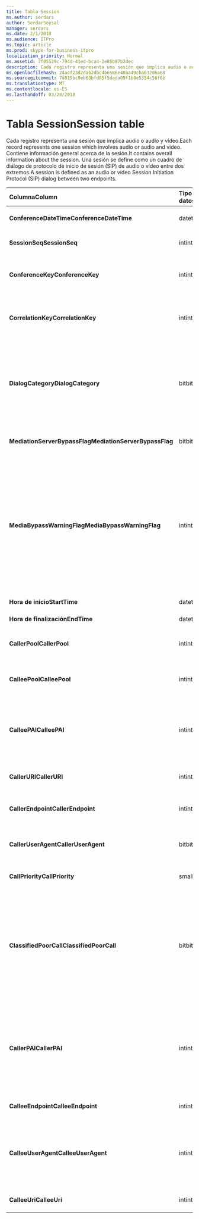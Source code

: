 ```yaml
---
title: Tabla Session
ms.author: serdars
author: SerdarSoysal
manager: serdars
ms.date: 2/1/2018
ms.audience: ITPro
ms.topic: article
ms.prod: skype-for-business-itpro
localization_priority: Normal
ms.assetid: 7f05529c-794d-41ed-bca4-2e85b87b2dec
description: Cada registro representa una sesión que implica audio o audio y vídeo. Contiene información general acerca de la sesión. Una sesión se define como un cuadro de diálogo de protocolo de inicio de sesión (SIP) de audio o vídeo entre dos extremos.
ms.openlocfilehash: 24acf23d2dab2dbc4b6586e40aa49cba632d6a68
ms.sourcegitcommit: 7d819bc9eb63bfd85f5dada09f1b8e5354c56f6b
ms.translationtype: MT
ms.contentlocale: es-ES
ms.lasthandoff: 03/28/2018
---
```

# <a name="session-table"></a><span data-ttu-id="8cc07-105">Tabla Session</span><span class="sxs-lookup"><span data-stu-id="8cc07-105">Session table</span></span>
 
<span data-ttu-id="8cc07-106">Cada registro representa una sesión que implica audio o audio y vídeo.</span><span class="sxs-lookup"><span data-stu-id="8cc07-106">Each record represents one session which involves audio or audio and video.</span></span> <span data-ttu-id="8cc07-107">Contiene información general acerca de la sesión.</span><span class="sxs-lookup"><span data-stu-id="8cc07-107">It contains overall information about the session.</span></span> <span data-ttu-id="8cc07-108">Una sesión se define como un cuadro de diálogo de protocolo de inicio de sesión (SIP) de audio o vídeo entre dos extremos.</span><span class="sxs-lookup"><span data-stu-id="8cc07-108">A session is defined as an audio or video Session Initiation Protocol (SIP) dialog between two endpoints.</span></span>
  
|<span data-ttu-id="8cc07-109">**Columna**</span><span class="sxs-lookup"><span data-stu-id="8cc07-109">**Column**</span></span>|<span data-ttu-id="8cc07-110">**Tipo de datos**</span><span class="sxs-lookup"><span data-stu-id="8cc07-110">**Data Type**</span></span>|<span data-ttu-id="8cc07-111">**Clave o índice**</span><span class="sxs-lookup"><span data-stu-id="8cc07-111">**Key/Index**</span></span>|<span data-ttu-id="8cc07-112">**Detalles**</span><span class="sxs-lookup"><span data-stu-id="8cc07-112">**Details**</span></span>|
|:-----|:-----|:-----|:-----|
|<span data-ttu-id="8cc07-113">**ConferenceDateTime**</span><span class="sxs-lookup"><span data-stu-id="8cc07-113">**ConferenceDateTime**</span></span> <br/> |<span data-ttu-id="8cc07-114">datetime</span><span class="sxs-lookup"><span data-stu-id="8cc07-114">datetime</span></span>  <br/> |<span data-ttu-id="8cc07-115">Primary</span><span class="sxs-lookup"><span data-stu-id="8cc07-115">Primary</span></span>  <br/> |<span data-ttu-id="8cc07-116">Se hace referencia desde el [cuadro de diálogo](dialog.md).</span><span class="sxs-lookup"><span data-stu-id="8cc07-116">Referenced from the [Dialog table](dialog.md).</span></span>  <br/> |
|<span data-ttu-id="8cc07-117">**SessionSeq**</span><span class="sxs-lookup"><span data-stu-id="8cc07-117">**SessionSeq**</span></span> <br/> |<span data-ttu-id="8cc07-118">int</span><span class="sxs-lookup"><span data-stu-id="8cc07-118">int</span></span>  <br/> |<span data-ttu-id="8cc07-119">Primary</span><span class="sxs-lookup"><span data-stu-id="8cc07-119">Primary</span></span>  <br/> |<span data-ttu-id="8cc07-120">Se hace referencia desde el [cuadro de diálogo](dialog.md).</span><span class="sxs-lookup"><span data-stu-id="8cc07-120">Referenced from the [Dialog table](dialog.md).</span></span>  <br/> |
|<span data-ttu-id="8cc07-121">**ConferenceKey**</span><span class="sxs-lookup"><span data-stu-id="8cc07-121">**ConferenceKey**</span></span> <br/> |<span data-ttu-id="8cc07-122">int</span><span class="sxs-lookup"><span data-stu-id="8cc07-122">int</span></span>  <br/> |<span data-ttu-id="8cc07-123">Externa</span><span class="sxs-lookup"><span data-stu-id="8cc07-123">Foreign</span></span>  <br/> |<span data-ttu-id="8cc07-124">Clave de la conferencia.</span><span class="sxs-lookup"><span data-stu-id="8cc07-124">Conference key.</span></span> <span data-ttu-id="8cc07-125">Referencia de la [mesa de conferencias](conference.md).</span><span class="sxs-lookup"><span data-stu-id="8cc07-125">Referenced from the [Conference table](conference.md).</span></span>  <br/> |
|<span data-ttu-id="8cc07-126">**CorrelationKey**</span><span class="sxs-lookup"><span data-stu-id="8cc07-126">**CorrelationKey**</span></span> <br/> |<span data-ttu-id="8cc07-127">int</span><span class="sxs-lookup"><span data-stu-id="8cc07-127">int</span></span>  <br/> |<span data-ttu-id="8cc07-128">Externa</span><span class="sxs-lookup"><span data-stu-id="8cc07-128">Foreign</span></span>  <br/> |<span data-ttu-id="8cc07-129">Clave de correlación.</span><span class="sxs-lookup"><span data-stu-id="8cc07-129">Correlation key.</span></span> <span data-ttu-id="8cc07-130">Referencia de la [tabla SessionCorrelation](sessioncorrelation.md).</span><span class="sxs-lookup"><span data-stu-id="8cc07-130">Referenced from the [SessionCorrelation table](sessioncorrelation.md).</span></span>  <br/> |
|<span data-ttu-id="8cc07-131">**DialogCategory**</span><span class="sxs-lookup"><span data-stu-id="8cc07-131">**DialogCategory**</span></span> <br/> |<span data-ttu-id="8cc07-132">bit</span><span class="sxs-lookup"><span data-stu-id="8cc07-132">bit</span></span>  <br/> | <br/> |<span data-ttu-id="8cc07-133">Categoría del cuadro de diálogo; 0 es Skype para Business Server pierna de servidor de mediación; 1 es el servidor de mediación pierna de puerta de enlace PSTN.</span><span class="sxs-lookup"><span data-stu-id="8cc07-133">Dialog category; 0 is Skype for Business Server to Mediation Server leg; 1 is Mediation Server to PSTN gateway leg.</span></span>  <br/> |
|<span data-ttu-id="8cc07-134">**MediationServerBypassFlag**</span><span class="sxs-lookup"><span data-stu-id="8cc07-134">**MediationServerBypassFlag**</span></span> <br/> |<span data-ttu-id="8cc07-135">bit</span><span class="sxs-lookup"><span data-stu-id="8cc07-135">bit</span></span>  <br/> ||<span data-ttu-id="8cc07-136">Marcador que indica si la llamada se ha omitido o no.</span><span class="sxs-lookup"><span data-stu-id="8cc07-136">Flag indicating if the call was bypassed or not.</span></span>  <br/> |
|<span data-ttu-id="8cc07-137">**MediaBypassWarningFlag**</span><span class="sxs-lookup"><span data-stu-id="8cc07-137">**MediaBypassWarningFlag**</span></span> <br/> |<span data-ttu-id="8cc07-138">int</span><span class="sxs-lookup"><span data-stu-id="8cc07-138">int</span></span>  <br/> ||<span data-ttu-id="8cc07-139">Este campo, si está presente, indica por qué una llamada no se ha omitido aunque identificadores correspondía a la omisión.</span><span class="sxs-lookup"><span data-stu-id="8cc07-139">This field, if present, indicates why a call was not bypassed even if the bypass IDs matched.</span></span> <span data-ttu-id="8cc07-140">Skype para Business Server, se define un único valor.</span><span class="sxs-lookup"><span data-stu-id="8cc07-140">For Skype for Business Server, only one value is defined.</span></span>  <br/> <span data-ttu-id="8cc07-141">0 x 0001 - ID de omisión desconocido para el adaptador de red predeterminado.</span><span class="sxs-lookup"><span data-stu-id="8cc07-141">0x0001 - Unknown bypass ID for Default network adapter.</span></span>  <br/> |
|<span data-ttu-id="8cc07-142">**Hora de inicio**</span><span class="sxs-lookup"><span data-stu-id="8cc07-142">**StartTime**</span></span> <br/> |<span data-ttu-id="8cc07-143">datetime</span><span class="sxs-lookup"><span data-stu-id="8cc07-143">datetime</span></span>  <br/> | <br/> |<span data-ttu-id="8cc07-144">Tiempo de inicio de llamada.</span><span class="sxs-lookup"><span data-stu-id="8cc07-144">Call start time.</span></span>  <br/> |
|<span data-ttu-id="8cc07-145">**Hora de finalización**</span><span class="sxs-lookup"><span data-stu-id="8cc07-145">**EndTime**</span></span> <br/> |<span data-ttu-id="8cc07-146">datetime</span><span class="sxs-lookup"><span data-stu-id="8cc07-146">datetime</span></span>  <br/> | <br/> |<span data-ttu-id="8cc07-147">Llame a hora de finalización.</span><span class="sxs-lookup"><span data-stu-id="8cc07-147">Call end time.</span></span>  <br/> |
|<span data-ttu-id="8cc07-148">**CallerPool**</span><span class="sxs-lookup"><span data-stu-id="8cc07-148">**CallerPool**</span></span> <br/> |<span data-ttu-id="8cc07-149">int</span><span class="sxs-lookup"><span data-stu-id="8cc07-149">int</span></span>  <br/> |<span data-ttu-id="8cc07-150">Externa</span><span class="sxs-lookup"><span data-stu-id="8cc07-150">Foreign</span></span>  <br/> |<span data-ttu-id="8cc07-151">El grupo del llamador.</span><span class="sxs-lookup"><span data-stu-id="8cc07-151">The pool of the caller.</span></span> <span data-ttu-id="8cc07-152">Referencia de la [tabla de grupo](pool.md).</span><span class="sxs-lookup"><span data-stu-id="8cc07-152">Referenced from the [Pool table](pool.md).</span></span>  <br/> |
|<span data-ttu-id="8cc07-153">**CalleePool**</span><span class="sxs-lookup"><span data-stu-id="8cc07-153">**CalleePool**</span></span> <br/> |<span data-ttu-id="8cc07-154">int</span><span class="sxs-lookup"><span data-stu-id="8cc07-154">int</span></span>  <br/> |<span data-ttu-id="8cc07-155">Externa</span><span class="sxs-lookup"><span data-stu-id="8cc07-155">Foreign</span></span>  <br/> |<span data-ttu-id="8cc07-156">El grupo del receptor de la llamada.</span><span class="sxs-lookup"><span data-stu-id="8cc07-156">The pool of the call receiver.</span></span> <span data-ttu-id="8cc07-157">Referencia de la [tabla de grupo](pool.md).</span><span class="sxs-lookup"><span data-stu-id="8cc07-157">Referenced from the [Pool table](pool.md).</span></span>  <br/> |
|<span data-ttu-id="8cc07-158">**CalleePAI**</span><span class="sxs-lookup"><span data-stu-id="8cc07-158">**CalleePAI**</span></span> <br/> |<span data-ttu-id="8cc07-159">int</span><span class="sxs-lookup"><span data-stu-id="8cc07-159">int</span></span>  <br/> |<span data-ttu-id="8cc07-160">Externa</span><span class="sxs-lookup"><span data-stu-id="8cc07-160">Foreign</span></span>  <br/> |<span data-ttu-id="8cc07-161">URI del SIP en el SIP afirmado p identidad (PAI) del extremo receptor.</span><span class="sxs-lookup"><span data-stu-id="8cc07-161">SIP URI in the SIP p-asserted identity (PAI) of the receiving endpoint.</span></span> <span data-ttu-id="8cc07-162">Referencia de la [tabla de usuario](user-0.md).</span><span class="sxs-lookup"><span data-stu-id="8cc07-162">Referenced from the [User table](user-0.md).</span></span>  <br/> |
|<span data-ttu-id="8cc07-163">**CallerURI**</span><span class="sxs-lookup"><span data-stu-id="8cc07-163">**CallerURI**</span></span> <br/> |<span data-ttu-id="8cc07-164">int</span><span class="sxs-lookup"><span data-stu-id="8cc07-164">int</span></span>  <br/> |<span data-ttu-id="8cc07-165">Externa</span><span class="sxs-lookup"><span data-stu-id="8cc07-165">Foreign</span></span>  <br/> |<span data-ttu-id="8cc07-166">Llamador del identificador URI.</span><span class="sxs-lookup"><span data-stu-id="8cc07-166">Caller's URI.</span></span> <span data-ttu-id="8cc07-167">Referencia de la [tabla de usuario](user-0.md).</span><span class="sxs-lookup"><span data-stu-id="8cc07-167">Referenced from the [User table](user-0.md).</span></span>  <br/> |
|<span data-ttu-id="8cc07-168">**CallerEndpoint**</span><span class="sxs-lookup"><span data-stu-id="8cc07-168">**CallerEndpoint**</span></span> <br/> |<span data-ttu-id="8cc07-169">int</span><span class="sxs-lookup"><span data-stu-id="8cc07-169">int</span></span>  <br/> |<span data-ttu-id="8cc07-170">Externa</span><span class="sxs-lookup"><span data-stu-id="8cc07-170">Foreign</span></span>  <br/> |<span data-ttu-id="8cc07-171">Extremo del llamador.</span><span class="sxs-lookup"><span data-stu-id="8cc07-171">Caller's endpoint.</span></span> <span data-ttu-id="8cc07-172">Referencia de la [tabla de extremo](endpoint.md).</span><span class="sxs-lookup"><span data-stu-id="8cc07-172">Referenced from the [Endpoint table](endpoint.md).</span></span>  <br/> |
|<span data-ttu-id="8cc07-173">**CallerUserAgent**</span><span class="sxs-lookup"><span data-stu-id="8cc07-173">**CallerUserAgent**</span></span> <br/> |<span data-ttu-id="8cc07-174">bit</span><span class="sxs-lookup"><span data-stu-id="8cc07-174">bit</span></span>  <br/> |<span data-ttu-id="8cc07-175">Externa</span><span class="sxs-lookup"><span data-stu-id="8cc07-175">Foreign</span></span>  <br/> |<span data-ttu-id="8cc07-176">Agente de usuario del llamador.</span><span class="sxs-lookup"><span data-stu-id="8cc07-176">Caller's user agent.</span></span> <span data-ttu-id="8cc07-177">Referencia de la [tabla UserAgent](useragent.md).</span><span class="sxs-lookup"><span data-stu-id="8cc07-177">Referenced from the [UserAgent table](useragent.md).</span></span>  <br/> |
|<span data-ttu-id="8cc07-178">**CallPriority**</span><span class="sxs-lookup"><span data-stu-id="8cc07-178">**CallPriority**</span></span> <br/> |<span data-ttu-id="8cc07-179">smallint</span><span class="sxs-lookup"><span data-stu-id="8cc07-179">smallint</span></span>  <br/> ||<span data-ttu-id="8cc07-180">La prioridad de esta llamada.</span><span class="sxs-lookup"><span data-stu-id="8cc07-180">The priority of this call.</span></span>  <br/> |
|<span data-ttu-id="8cc07-181">**ClassifiedPoorCall**</span><span class="sxs-lookup"><span data-stu-id="8cc07-181">**ClassifiedPoorCall**</span></span> <br/> |<span data-ttu-id="8cc07-182">bit</span><span class="sxs-lookup"><span data-stu-id="8cc07-182">bit</span></span>  <br/> ||<span data-ttu-id="8cc07-183">Esta columna está desusada y no se utiliza en Skype para Business Server.</span><span class="sxs-lookup"><span data-stu-id="8cc07-183">This column has been deprecated and is not used in Skype for Business Server.</span></span> <span data-ttu-id="8cc07-184">En su lugar, esta información se informa sobre las bases de una línea de por medio.</span><span class="sxs-lookup"><span data-stu-id="8cc07-184">Instead, this information is reported on a per-media line bases.</span></span> <span data-ttu-id="8cc07-185">Consulte la [tabla de MediaLine](medialine-0.md) para obtener más información.</span><span class="sxs-lookup"><span data-stu-id="8cc07-185">Refer to the [MediaLine table](medialine-0.md) for more information.</span></span> <br/> |
|<span data-ttu-id="8cc07-186">**CallerPAI**</span><span class="sxs-lookup"><span data-stu-id="8cc07-186">**CallerPAI**</span></span> <br/> |<span data-ttu-id="8cc07-187">int</span><span class="sxs-lookup"><span data-stu-id="8cc07-187">int</span></span>  <br/> |<span data-ttu-id="8cc07-188">Externa</span><span class="sxs-lookup"><span data-stu-id="8cc07-188">Foreign</span></span>  <br/> |<span data-ttu-id="8cc07-189">P-afirmado-identidad del usuario que realizó la llamada.</span><span class="sxs-lookup"><span data-stu-id="8cc07-189">P-Asserted-Identity of the user who placed the call.</span></span> <span data-ttu-id="8cc07-190">La identidad afirmado P (PAI) se utiliza para transmitir la verdadera identidad del usuario que realizó la llamada.</span><span class="sxs-lookup"><span data-stu-id="8cc07-190">The P-Asserted-Identity (PAI) is used to convey the true identity of the user who placed the call.</span></span>  <br/> |
|<span data-ttu-id="8cc07-191">**CalleeEndpoint**</span><span class="sxs-lookup"><span data-stu-id="8cc07-191">**CalleeEndpoint**</span></span> <br/> |<span data-ttu-id="8cc07-192">int</span><span class="sxs-lookup"><span data-stu-id="8cc07-192">int</span></span>  <br/> |<span data-ttu-id="8cc07-193">Externa</span><span class="sxs-lookup"><span data-stu-id="8cc07-193">Foreign</span></span>  <br/> |<span data-ttu-id="8cc07-194">Extremo que recibe la llamada.</span><span class="sxs-lookup"><span data-stu-id="8cc07-194">Endpoint that received the call.</span></span>  <br/> |
|<span data-ttu-id="8cc07-195">**CalleeUserAgent**</span><span class="sxs-lookup"><span data-stu-id="8cc07-195">**CalleeUserAgent**</span></span> <br/> |<span data-ttu-id="8cc07-196">int</span><span class="sxs-lookup"><span data-stu-id="8cc07-196">int</span></span>  <br/> |<span data-ttu-id="8cc07-197">Externa</span><span class="sxs-lookup"><span data-stu-id="8cc07-197">Foreign</span></span>  <br/> |<span data-ttu-id="8cc07-198">Agente de usuario empleada por el usuario que ha recibido la llamada.</span><span class="sxs-lookup"><span data-stu-id="8cc07-198">User agent employed by the user who received the call.</span></span> <span data-ttu-id="8cc07-199">Agentes de usuario representan el dispositivo de extremo de cliente.</span><span class="sxs-lookup"><span data-stu-id="8cc07-199">User agents represent the client endpoint device.</span></span>  <br/> |
|<span data-ttu-id="8cc07-200">**CalleeUri**</span><span class="sxs-lookup"><span data-stu-id="8cc07-200">**CalleeUri**</span></span> <br/> |<span data-ttu-id="8cc07-201">int</span><span class="sxs-lookup"><span data-stu-id="8cc07-201">int</span></span>  <br/> |<span data-ttu-id="8cc07-202">Externa</span><span class="sxs-lookup"><span data-stu-id="8cc07-202">Foreign</span></span>  <br/> |<span data-ttu-id="8cc07-203">URI de SIP del usuario que ha recibido la llamada.</span><span class="sxs-lookup"><span data-stu-id="8cc07-203">SIP URI of the user who received the call.</span></span>  <br/> |
   

